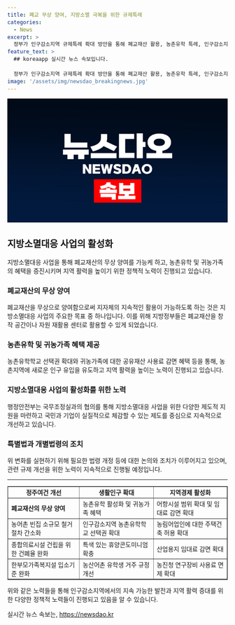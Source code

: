 ```yaml
---
title: 폐교 무상 양여, 지방소멸 극복을 위한 규제특례
categories:
  - News
excerpt: >
  정부가 인구감소지역 규제특례 확대 방안을 통해 폐교재산 활용, 농촌유학 특례, 인구감소지역 이주 주민에 공유재산 사용료 감면 혜택 등을 실시하여 지방소멸에 효과적으로 대응하고 지역 활력을 높일 예정이다. 행정안전부는 인구감소지역에 맞춤형 규제 특례를 발굴해 ‘어디서나 살기 좋은 지방시대’를 실현하고자 한다. 정책브리핑의 자료를 이용하여 작성되었습니다.
feature_text: >
  ## koreaapp 실시간 뉴스 속보입니다.

  정부가 인구감소지역 규제특례 확대 방안을 통해 폐교재산 활용, 농촌유학 특례, 인구감소지역 이주 주민에 공유재산 사용료 감면 혜택 등을 실시하여 지방소멸에 효과적으로 대응하고 지역 활력을 높일 예정이다. 행정안전부는 인구감소지역에 맞춤형 규제 특례를 발굴해 ‘어디서나 살기 좋은 지방시대’를 실현하고자 한다. 정책브리핑의 자료를 이용하여 작성되었습니다.
image: '/assets/img/newsdao_breakingnews.jpg'
---
```


<p><img src="/assets/img/newsdao_breakingnews.jpg" alt="koreaapp 속보" /></p>

<h2 data-ke-size="size26">지방소멸대응 사업의 활성화</h2>

<p data-ke-size="size16">지방소멸대응 사업을 통해 폐교재산의 무상 양여를 가능케 하고, 농촌유학 및 귀농가족의 혜택을 증진시키며 지역 활력을 높이기 위한 정책적 노력이 진행되고 있습니다.</p>

<h3><b>폐교재산의 무상 양여</b></h3>

<p data-ke-size="size16">폐교재산을 무상으로 양여함으로써 지자체의 지속적인 활용이 가능하도록 하는 것은 지방소멸대응 사업의 주요한 목표 중 하나입니다. 이를 위해 지방정부들은 폐교재산을 창작 공간이나 자원 재활용 센터로 활용할 수 있게 되었습니다.</p>

<h3><b>농촌유학 및 귀농가족 혜택 제공</b></h3>

<p data-ke-size="size16">농촌유학학교 선택권 확대와 귀농가족에 대한 공유재산 사용료 감면 혜택 등을 통해, 농촌지역에 새로운 인구 유입을 유도하고 지역 활력을 높이는 노력이 진행되고 있습니다.</p>

<h3><b>지방소멸대응 사업의 활성화를 위한 노력</b></h3>

<p data-ke-size="size16">행정안전부는 국무조정실과의 협의를 통해 지방소멸대응 사업을 위한 다양한 제도적 지원을 마련하고 국민과 기업이 실질적으로 체감할 수 있는 제도를 중심으로 지속적으로 개선하고 있습니다.</p>

<h3><b>특별법과 개별법령의 조치</b></h3>

<p data-ke-size="size16">위 변화를 실현하기 위해 필요한 법령 개정 등에 대한 논의와 조치가 이루어지고 있으며, 관련 규제 개선을 위한 노력이 지속적으로 진행될 예정입니다.</p>

<hr>

<table style="width: 100%;" border="1">
<tbody>
<tr>
<td style="text-align: center; height: 17px;"><b>정주여건 개선</b></td>
<td style="text-align: center; height: 17px;"><b>생활인구 확대</b></td>
<td style="text-align: center; height: 17px;"><b>지역경제 활성화</b></td>
</tr>
<tr>
<td style="text-align: left; height: 17px;"><b>폐교재산의 무상 양여</b><br></td>
<td style="text-align: left; height: 17px;">농촌유학 활성화 및 귀농가족 혜택</td>
<td style="text-align: left; height: 17px;">어항시설 범위 확대 및 임대료 감면 확대</td>
</tr>
<tr>
<td style="text-align: left; height: 17px;">농어촌 빈집 소규모 철거 절차 간소화</td>
<td style="text-align: left; height: 17px;">인구감소지역 농촌유학학교 선택권 확대</td>
<td style="text-align: left; height: 17px;">농림어업인에 대한 주택건축 허용 확대</td>
</tr>
<tr>
<td style="text-align: left; height: 17px;">종합의료시설 건립을 위한 건폐율 완화</td>
<td style="text-align: left; height: 17px;">특색 있는 휴양콘도미니엄 확충</td>
<td style="text-align: left; height: 17px;">산업용지 임대료 감면 확대</td>
</tr>
<tr>
<td style="text-align: left; height: 17px;">한부모가족복지설 입소기준 완화</td>
<td style="text-align: left; height: 17px;">농산어촌 유학생 거주 규정 개선</td>
<td style="text-align: left; height: 17px;">농진청 연구장비 사용료 면제 확대</td>
</tr>
</tbody>
</table>

<p data-ke-size="size16">위와 같은 노력들을 통해 인구감소지역에서의 지속 가능한 발전과 지역 활력 증대를 위한 다양한 정책적 노력들이 진행되고 있음을 알 수 있습니다.</p>
실시간 뉴스 속보는, <a href="https://newsdao.kr" rel="dofollow">https://newsdao.kr</a>


